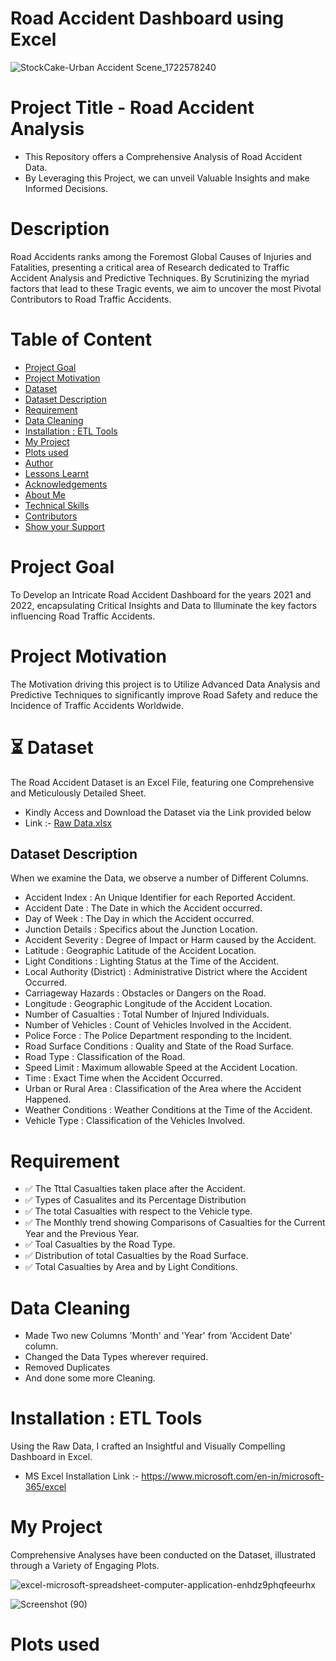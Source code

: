 # Road Accident Dashboard using Excel

![StockCake-Urban Accident Scene_1722578240](https://github.com/user-attachments/assets/042f54d7-7600-4c26-85a6-313c13bfbb73)

# Project Title - Road Accident Analysis

- This Repository offers a Comprehensive Analysis of Road Accident Data. 
- By Leveraging this Project, we can unveil Valuable Insights and make Informed Decisions.

# Description

Road Accidents ranks among the Foremost Global Causes of Injuries and Fatalities, presenting a critical area of Research dedicated to Traffic Accident Analysis and Predictive Techniques. By Scrutinizing the myriad factors that lead to these Tragic events, we aim to uncover the most Pivotal Contributors to Road Traffic Accidents.

# Table of Content

- [Project Goal](#Project-Goal)
- [Project Motivation](#Project-Motivation)
- [Dataset](#Dataset)
- [Dataset Description](#Dataset-Description)
- [Requirement](#Requirement)
- [Data Cleaning](#Data-Cleaning)
- [Installation : ETL Tools](#Installation)
- [My Project](#My-Project)
- [Plots used](#Plots-used)
- [Author](#Author)
- [Lessons Learnt](#Lessons-Learnt)
- [Acknowledgements](#Acknowledgements)
- [About Me](#About-Me)
- [Technical Skills](#Technical-Skills)
- [Contributors](#Contributors)
- [Show your Support](#Show-your-Support)

# Project Goal

To Develop an Intricate Road Accident Dashboard for the years 2021 and 2022, encapsulating Critical Insights and Data to Illuminate the key factors influencing Road Traffic Accidents.

# Project Motivation

The Motivation driving this project is to Utilize Advanced Data Analysis and Predictive Techniques to significantly improve Road Safety and reduce the Incidence of Traffic Accidents Worldwide.

# ⏳ Dataset

The Road Accident Dataset is an Excel File, featuring one Comprehensive and Meticulously Detailed Sheet.
- Kindly Access and Download the Dataset via the Link provided below
- Link :- [Raw Data.xlsx](https://github.com/user-attachments/files/16469050/Raw.Data.xlsx)

## Dataset Description

When we examine the Data, we observe a number of Different Columns.

- Accident Index : An Unique Identifier for each Reported Accident.
- Accident Date : The Date in which the Accident occurred.
- Day of Week : The Day in which the Accident occurred.
- Junction Details : Specifics about the Junction Location.
- Accident Severity : Degree of Impact or Harm caused by the Accident.
- Latitude : Geographic Latitude of the Accident Location.
- Light Conditions : Lighting Status at the Time of the Accident.
- Local Authority (District) : Administrative District where the Accident Occurred.
- Carriageway Hazards : Obstacles or Dangers on the Road.
- Longitude : Geographic Longitude of the Accident Location.
- Number of Casualties : Total Number of Injured Individuals.
- Number of Vehicles : Count of Vehicles Involved in the Accident.
- Police Force : The Police Department responding to the Incident.
- Road Surface Conditions : Quality and State of the Road Surface.
- Road Type : Classification of the Road.
- Speed Limit : Maximum allowable Speed at the Accident Location.
- Time : Exact Time when the Accident Occurred.
- Urban or Rural Area : Classification of the Area where the Accident Happened.
- Weather Conditions : Weather Conditions at the Time of the Accident.
- Vehicle Type : Classification of the Vehicles Involved.

# Requirement

- ✅ The Tttal Casualties taken place after the Accident.
- ✅ Types of Casualites and its Percentage Distribution 
- ✅ The total Casualties with respect to the Vehicle type.
- ✅ The Monthly trend showing Comparisons of Casualties for the Current Year and the Previous Year.
- ✅ Toal Casualties by the Road Type.
- ✅ Distribution of total Casualties by the Road Surface.
- ✅ Total Casualties by Area and by Light Conditions.


# Data Cleaning

- Made Two new Columns 'Month' and 'Year' from 'Accident Date' column.
- Changed the Data Types wherever required.
- Removed Duplicates
- And done some more Cleaning.

# Installation : ETL Tools

Using the Raw Data, I crafted an Insightful and Visually Compelling Dashboard in Excel.
- MS Excel Installation Link :- https://www.microsoft.com/en-in/microsoft-365/excel

# My Project

Comprehensive Analyses have been conducted on the Dataset, illustrated through a Variety of Engaging Plots.

![excel-microsoft-spreadsheet-computer-application-enhdz9phqfeeurhx](https://github.com/user-attachments/assets/612257a5-05fd-4669-ac82-2177b7cd44c2)

![Screenshot (90)](https://github.com/user-attachments/assets/27905920-bab3-4f5b-a2fb-c3d911216aeb)


# Plots used















